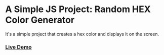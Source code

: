 # A Simple JS Project: Random HEX Color Generator

It's a simple project that creates a hex color and displays it on the screen.

### [Live Demo](https://js-random-hex-generator.netlify.app/)
